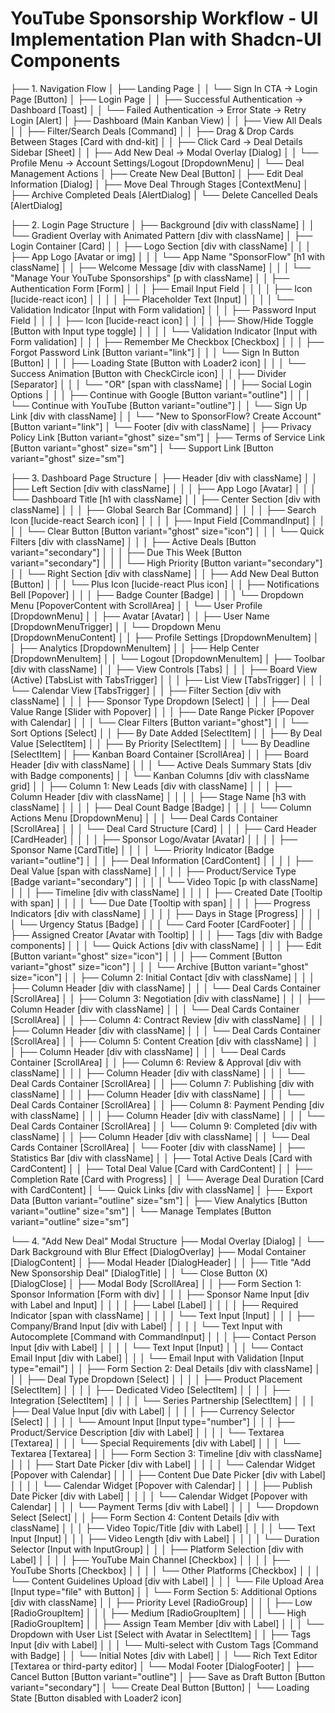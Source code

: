 YouTube Sponsorship Workflow - UI Implementation Plan with Shadcn-UI Components
==============================================================================

├── 1. Navigation Flow
│   ├── Landing Page
│   │   └── Sign In CTA → Login Page [Button]
│   ├── Login Page
│   │   ├── Successful Authentication → Dashboard [Toast]
│   │   └── Failed Authentication → Error State → Retry Login [Alert]
│   ├── Dashboard (Main Kanban View)
│   │   ├── View All Deals
│   │   ├── Filter/Search Deals [Command]
│   │   ├── Drag & Drop Cards Between Stages [Card with dnd-kit]
│   │   ├── Click Card → Deal Details Sidebar [Sheet]
│   │   ├── Add New Deal → Modal Overlay [Dialog]
│   │   └── Profile Menu → Account Settings/Logout [DropdownMenu]
│   └── Deal Management Actions
│       ├── Create New Deal [Button]
│       ├── Edit Deal Information [Dialog]
│       ├── Move Deal Through Stages [ContextMenu]
│       ├── Archive Completed Deals [AlertDialog]
│       └── Delete Cancelled Deals [AlertDialog]

├── 2. Login Page Structure
│   ├── Background [div with className]
│   │   └── Gradient Overlay with Animated Pattern [div with className]
│   ├── Login Container [Card]
│   │   ├── Logo Section [div with className]
│   │   │   ├── App Logo [Avatar or img]
│   │   │   └── App Name "SponsorFlow" [h1 with className]
│   │   ├── Welcome Message [div with className]
│   │   │   └── "Manage Your YouTube Sponsorships" [p with className]
│   │   ├── Authentication Form [Form]
│   │   │   ├── Email Input Field
│   │   │   │   ├── Icon [lucide-react icon]
│   │   │   │   ├── Placeholder Text [Input]
│   │   │   │   └── Validation Indicator [Input with Form validation]
│   │   │   ├── Password Input Field
│   │   │   │   ├── Icon [lucide-react icon]
│   │   │   │   ├── Show/Hide Toggle [Button with Input type toggle]
│   │   │   │   └── Validation Indicator [Input with Form validation]
│   │   │   ├── Remember Me Checkbox [Checkbox]
│   │   │   ├── Forgot Password Link [Button variant="link"]
│   │   │   └── Sign In Button [Button]
│   │   │       ├── Loading State [Button with Loader2 icon]
│   │   │       └── Success Animation [Button with CheckCircle icon]
│   │   ├── Divider [Separator]
│   │   │   └── "OR" [span with className]
│   │   ├── Social Login Options
│   │   │   ├── Continue with Google [Button variant="outline"]
│   │   │   └── Continue with YouTube [Button variant="outline"]
│   │   └── Sign Up Link [div with className]
│   │       └── "New to SponsorFlow? Create Account" [Button variant="link"]
│   └── Footer [div with className]
│       ├── Privacy Policy Link [Button variant="ghost" size="sm"]
│       ├── Terms of Service Link [Button variant="ghost" size="sm"]
│       └── Support Link [Button variant="ghost" size="sm"]

├── 3. Dashboard Page Structure
│   ├── Header [div with className]
│   │   ├── Left Section [div with className]
│   │   │   ├── App Logo [Avatar]
│   │   │   └── Dashboard Title [h1 with className]
│   │   ├── Center Section [div with className]
│   │   │   ├── Global Search Bar [Command]
│   │   │   │   ├── Search Icon [lucide-react Search icon]
│   │   │   │   ├── Input Field [CommandInput]
│   │   │   │   └── Clear Button [Button variant="ghost" size="icon"]
│   │   │   └── Quick Filters [div with className]
│   │   │       ├── Active Deals [Button variant="secondary"]
│   │   │       ├── Due This Week [Button variant="secondary"]
│   │   │       └── High Priority [Button variant="secondary"]
│   │   └── Right Section [div with className]
│   │       ├── Add New Deal Button [Button]
│   │       │   └── Plus Icon [lucide-react Plus icon]
│   │       ├── Notifications Bell [Popover]
│   │       │   ├── Badge Counter [Badge]
│   │       │   └── Dropdown Menu [PopoverContent with ScrollArea]
│   │       └── User Profile [DropdownMenu]
│   │           ├── Avatar [Avatar]
│   │           ├── User Name [DropdownMenuTrigger]
│   │           └── Dropdown Menu [DropdownMenuContent]
│   │               ├── Profile Settings [DropdownMenuItem]
│   │               ├── Analytics [DropdownMenuItem]
│   │               ├── Help Center [DropdownMenuItem]
│   │               └── Logout [DropdownMenuItem]
│   ├── Toolbar [div with className]
│   │   ├── View Controls [Tabs]
│   │   │   ├── Board View (Active) [TabsList with TabsTrigger]
│   │   │   ├── List View [TabsTrigger]
│   │   │   └── Calendar View [TabsTrigger]
│   │   ├── Filter Section [div with className]
│   │   │   ├── Sponsor Type Dropdown [Select]
│   │   │   ├── Deal Value Range [Slider with Popover]
│   │   │   ├── Date Range Picker [Popover with Calendar]
│   │   │   └── Clear Filters [Button variant="ghost"]
│   │   └── Sort Options [Select]
│   │       ├── By Date Added [SelectItem]
│   │       ├── By Deal Value [SelectItem]
│   │       ├── By Priority [SelectItem]
│   │       └── By Deadline [SelectItem]
│   ├── Kanban Board Container [ScrollArea]
│   │   ├── Board Header [div with className]
│   │   │   └── Active Deals Summary Stats [div with Badge components]
│   │   └── Kanban Columns [div with className grid]
│   │       ├── Column 1: New Leads [div with className]
│   │       │   ├── Column Header [div with className]
│   │       │   │   ├── Stage Name [h3 with className]
│   │       │   │   ├── Deal Count Badge [Badge]
│   │       │   │   └── Column Actions Menu [DropdownMenu]
│   │       │   └── Deal Cards Container [ScrollArea]
│   │       │       └── Deal Card Structure [Card]
│   │       │           ├── Card Header [CardHeader]
│   │       │           │   ├── Sponsor Logo/Avatar [Avatar]
│   │       │           │   ├── Sponsor Name [CardTitle]
│   │       │           │   └── Priority Indicator [Badge variant="outline"]
│   │       │           ├── Deal Information [CardContent]
│   │       │           │   ├── Deal Value [span with className]
│   │       │           │   ├── Product/Service Type [Badge variant="secondary"]
│   │       │           │   └── Video Topic [p with className]
│   │       │           ├── Timeline [div with className]
│   │       │           │   ├── Created Date [Tooltip with span]
│   │       │           │   └── Due Date [Tooltip with span]
│   │       │           ├── Progress Indicators [div with className]
│   │       │           │   ├── Days in Stage [Progress]
│   │       │           │   └── Urgency Status [Badge]
│   │       │           └── Card Footer [CardFooter]
│   │       │               ├── Assigned Creator [Avatar with Tooltip]
│   │       │               ├── Tags [div with Badge components]
│   │       │               └── Quick Actions [div with className]
│   │       │                   ├── Edit [Button variant="ghost" size="icon"]
│   │       │                   ├── Comment [Button variant="ghost" size="icon"]
│   │       │                   └── Archive [Button variant="ghost" size="icon"]
│   │       ├── Column 2: Initial Contact [div with className]
│   │       │   ├── Column Header [div with className]
│   │       │   └── Deal Cards Container [ScrollArea]
│   │       ├── Column 3: Negotiation [div with className]
│   │       │   ├── Column Header [div with className]
│   │       │   └── Deal Cards Container [ScrollArea]
│   │       ├── Column 4: Contract Review [div with className]
│   │       │   ├── Column Header [div with className]
│   │       │   └── Deal Cards Container [ScrollArea]
│   │       ├── Column 5: Content Creation [div with className]
│   │       │   ├── Column Header [div with className]
│   │       │   └── Deal Cards Container [ScrollArea]
│   │       ├── Column 6: Review & Approval [div with className]
│   │       │   ├── Column Header [div with className]
│   │       │   └── Deal Cards Container [ScrollArea]
│   │       ├── Column 7: Publishing [div with className]
│   │       │   ├── Column Header [div with className]
│   │       │   └── Deal Cards Container [ScrollArea]
│   │       ├── Column 8: Payment Pending [div with className]
│   │       │   ├── Column Header [div with className]
│   │       │   └── Deal Cards Container [ScrollArea]
│   │       └── Column 9: Completed [div with className]
│   │           ├── Column Header [div with className]
│   │           └── Deal Cards Container [ScrollArea]
│   └── Footer [div with className]
│       ├── Statistics Bar [div with className]
│       │   ├── Total Active Deals [Card with CardContent]
│       │   ├── Total Deal Value [Card with CardContent]
│       │   ├── Completion Rate [Card with Progress]
│       │   └── Average Deal Duration [Card with CardContent]
│       └── Quick Links [div with className]
│           ├── Export Data [Button variant="outline" size="sm"]
│           ├── View Analytics [Button variant="outline" size="sm"]
│           └── Manage Templates [Button variant="outline" size="sm"]

└── 4. "Add New Deal" Modal Structure
    ├── Modal Overlay [Dialog]
    │   └── Dark Background with Blur Effect [DialogOverlay]
    ├── Modal Container [DialogContent]
    │   ├── Modal Header [DialogHeader]
    │   │   ├── Title "Add New Sponsorship Deal" [DialogTitle]
    │   │   └── Close Button (X) [DialogClose]
    │   ├── Modal Body [ScrollArea]
    │   │   ├── Form Section 1: Sponsor Information [Form with div]
    │   │   │   ├── Sponsor Name Input [div with Label and Input]
    │   │   │   │   ├── Label [Label]
    │   │   │   │   ├── Required Indicator [span with className]
    │   │   │   │   └── Text Input [Input]
    │   │   │   ├── Company/Brand Input [div with Label]
    │   │   │   │   └── Text Input with Autocomplete [Command with CommandInput]
    │   │   │   ├── Contact Person Input [div with Label]
    │   │   │   │   └── Text Input [Input]
    │   │   │   └── Contact Email Input [div with Label]
    │   │   │       └── Email Input with Validation [Input type="email"]
    │   │   ├── Form Section 2: Deal Details [div with className]
    │   │   │   ├── Deal Type Dropdown [Select]
    │   │   │   │   ├── Product Placement [SelectItem]
    │   │   │   │   ├── Dedicated Video [SelectItem]
    │   │   │   │   ├── Integration [SelectItem]
    │   │   │   │   └── Series Partnership [SelectItem]
    │   │   │   ├── Deal Value Input [div with Label]
    │   │   │   │   ├── Currency Selector [Select]
    │   │   │   │   └── Amount Input [Input type="number"]
    │   │   │   ├── Product/Service Description [div with Label]
    │   │   │   │   └── Textarea [Textarea]
    │   │   │   └── Special Requirements [div with Label]
    │   │   │       └── Textarea [Textarea]
    │   │   ├── Form Section 3: Timeline [div with className]
    │   │   │   ├── Start Date Picker [div with Label]
    │   │   │   │   └── Calendar Widget [Popover with Calendar]
    │   │   │   ├── Content Due Date Picker [div with Label]
    │   │   │   │   └── Calendar Widget [Popover with Calendar]
    │   │   │   ├── Publish Date Picker [div with Label]
    │   │   │   │   └── Calendar Widget [Popover with Calendar]
    │   │   │   └── Payment Terms [div with Label]
    │   │   │       └── Dropdown Select [Select]
    │   │   ├── Form Section 4: Content Details [div with className]
    │   │   │   ├── Video Topic/Title [div with Label]
    │   │   │   │   └── Text Input [Input]
    │   │   │   ├── Video Length [div with Label]
    │   │   │   │   └── Duration Selector [Input with InputGroup]
    │   │   │   ├── Platform Selection [div with Label]
    │   │   │   │   ├── YouTube Main Channel [Checkbox]
    │   │   │   │   ├── YouTube Shorts [Checkbox]
    │   │   │   │   └── Other Platforms [Checkbox]
    │   │   │   └── Content Guidelines Upload [div with Label]
    │   │   │       └── File Upload Area [Input type="file" with Button]
    │   │   └── Form Section 5: Additional Options [div with className]
    │   │       ├── Priority Level [RadioGroup]
    │   │       │   ├── Low [RadioGroupItem]
    │   │       │   ├── Medium [RadioGroupItem]
    │   │       │   └── High [RadioGroupItem]
    │   │       ├── Assign Team Member [div with Label]
    │   │       │   └── Dropdown with User List [Select with Avatar in SelectItem]
    │   │       ├── Tags Input [div with Label]
    │   │       │   └── Multi-select with Custom Tags [Command with Badge]
    │   │       └── Initial Notes [div with Label]
    │   │           └── Rich Text Editor [Textarea or third-party editor]
    │   └── Modal Footer [DialogFooter]
    │       ├── Cancel Button [Button variant="outline"]
    │       ├── Save as Draft Button [Button variant="secondary"]
    │       └── Create Deal Button [Button]
    │           └── Loading State [Button disabled with Loader2 icon]
